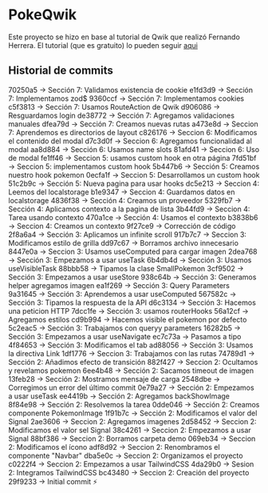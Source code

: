 # PokeQwik

Este proyecto se hizo en base al tutorial de Qwik que realizó Fernando Herrera. El tutorial (que es gratuito) lo pueden seguir [aqui](https://cursos.devtalles.com/courses/take/qwik-introduccion/lessons/45128667-como-funcionara-el-curso)

## Historial de commits
70250a5 -> Sección 7: Validamos existencia de cookie
e1fd3d9 -> Sección 7: Implementamos zod$
9360ccf -> Sección 7: Implementamos cookies
c5f3813 -> Sección 7: Usamos RouteAction de Qwik
d906086 -> Resguardamos login
de38772 -> Sección 7: Agregamos validaciones manuales
dfea79d -> Sección 7: Creamos nuevas rutas
a473e8d -> Seccion 7: Aprendemos es directorios de layout
c826176 -> Seccion 6: Modificamos el contenido del modal
d7c3d0f -> Seccion 6: Agregamos funcionalidad al modal
aa8d884 -> Sección 6: Usamos name slots
81afd41 -> Seccion 6: Uso de modal
fe1ff46 -> Seccion 5: usamos custom hook en otra página
7fd51bf -> Seccion 5: implementamos custom hook
5b447b6 -> Sección 5: Creamos nuestro hook pokemon
0ecfa1f -> Seccion 5: Desarrollamos un custom hook
51c2b9c -> Sección 5: Nueva pagina para usar hooks
dc5e213 -> Seccion 4: Leemos del localstorage
b1e9347 -> Seccion 4: Guardamos datos en localstorage
4836f38 -> Sección 4: Creamos un proveedor
5329fb7 -> Sección 4: Aplicamos contexto a la pagina de lista
3b44fd9 -> Seccion 4: Tarea usando contexto
470a1ce -> Sección 4: Usamos el contexto
b3838b6 -> Seccion 4: Creamos un contexto
9f27ce9 -> Corrección de código
2f8a6a4 -> Sección 3: Aplicamos un infinite scroll
917b7c7 -> Seccion 3: Modificamos estilo de grilla
dd97c67 -> Borramos archivo innecesario
8447e0a -> Seccion 3: Usamos useComputed para cargar imagen
2dea768 -> Sección 3: Empezamos a usar useTask
6b4db4d -> Sección 3: Usamos useVisibleTask
88bbb58 -> Tipamos la clase SmallPokemon
3cf9502 -> Sección 3: Empezamos a usar useStore
938c64b -> Sección 3: Generamos helper  agregamos imagen
ea1f269 -> Sección 3: Query Parameters
9a31645 -> Sección 3: Aprendemos a usar useComputed
567582c -> Sección 3: Tipamos la respuesta de la API
d6c3134 -> Sección 3: Hacemos una peticion HTTP
7dcc1fe -> Sección 3: usamos routerHooks
56a12cf -> Agregamos estilos
cd9b994 -> Hacemos visible el pokemon por defecto
5c2eac5 -> Sección 3: Trabajamos con queryy parameters
16282b5 -> Sección 3: Empezamos a usar useNavigate
ec7c73a -> Pasamos a tipo
4f84653 -> Sección 3: Modificamos el tab
ad88056 -> Sección 3: Usamos la directiva Link
1df1776 -> Seccion 3: Trabajamos con las rutas
74789d1 -> Sección 2: Añadimos efecto de transición
882f427 -> Seccion 2: Ocultamos y revelamos pokemon
6ee4b48 -> Sección 2: Sacamos timeout de imagen
13feb28 -> Sección 2: Mostramos mensaje de carga
2548dbe -> Corregimos un error del último commit
0e79a27 -> Sección 2: Empezamos a usar useTask
ee4419b -> Sección 2: Agregamos backShowImage
8f84e98 -> Sección 2: Resolvemos la tarea
0dde046 -> Sección 2: Creamos componente PokemonImage
1f91b7c -> Sección 2: Modificamos el valor del Signal
2ae3606 -> Seccion 2: Agregamos imagenes
2d58452 -> Seccion 2: Modificamos el valor sel Signal
38c4261 -> Seccion 2: Empezamos a usar Signal
88bf386 -> Seccion 2: Borramos carpeta demo
069eb34 -> Seccion 2: Modificamos el ícono
adf8d92 -> Seccion 2: Renombramos el componente "Navbar"
dba5e0c -> Seccion 2: Organizamos el proyecto
c0222f4 -> Seccion 2: Empezamos a usar TailwindCSS
4da29b0 -> Sesion 2: Integramos TailwindCSS
bc43480 -> Seccion 2: Creación del proyecto
29f9233 -> Initial commit ⚡️
